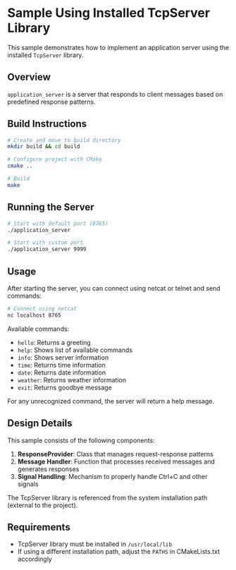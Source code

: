 # Sample Using Installed TcpServer Library

This sample demonstrates how to implement an application server using the installed `TcpServer` library.

## Overview

`application_server` is a server that responds to client messages based on predefined response patterns.

## Build Instructions

```bash
# Create and move to build directory
mkdir build && cd build

# Configure project with CMake
cmake ..

# Build
make
```

## Running the Server

```bash
# Start with default port (8765)
./application_server

# Start with custom port
./application_server 9999
```

## Usage

After starting the server, you can connect using netcat or telnet and send commands:

```bash
# Connect using netcat
nc localhost 8765
```

Available commands:

- `hello`: Returns a greeting
- `help`: Shows list of available commands
- `info`: Shows server information
- `time`: Returns time information
- `date`: Returns date information
- `weather`: Returns weather information
- `exit`: Returns goodbye message

For any unrecognized command, the server will return a help message.

## Design Details

This sample consists of the following components:

1. **ResponseProvider**: Class that manages request-response patterns
2. **Message Handler**: Function that processes received messages and generates responses
3. **Signal Handling**: Mechanism to properly handle Ctrl+C and other signals

The TcpServer library is referenced from the system installation path (external to the project).

## Requirements

- TcpServer library must be installed in `/usr/local/lib`
- If using a different installation path, adjust the `PATHS` in CMakeLists.txt accordingly 